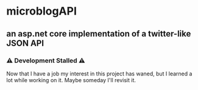 # microblogAPI
## an asp.net core implementation of a twitter-like JSON API

### ⚠ Development Stalled ⚠

Now that I have a job my interest in this project has waned, but I learned a lot while working on it. Maybe someday I'll revisit it.